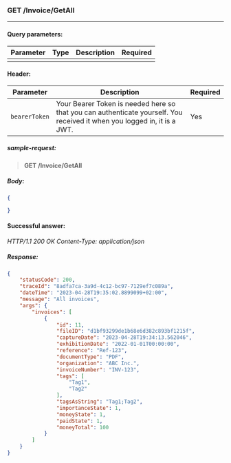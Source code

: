### GET /Invoice/GetAll
---

#### Query parameters:

| Parameter | Type | Description | Required |
| --- | --- | --- | --- |
|  |  |  |  |

#### Header:

| Parameter | Description | Required |
| --- | --- | --- |
| `bearerToken` | Your Bearer Token is needed here so that you can authenticate yourself. You received it when you logged in, it is a JWT. | Yes |

##### sample-request:

> **GET /Invoice/GetAll**

##### Body:

```json
{

}
```

#### Successful answer:

*HTTP/1.1 200 OK
Content-Type: application/json*

##### Response:

```json
{
    "statusCode": 200,
    "traceId": "8adfa7ca-3a9d-4c12-bc97-7129ef7c089a",
    "dateTime": "2023-04-28T19:35:02.8899099+02:00",
    "message": "All invoices",
    "args": {
        "invoices": [
            {
                "id": 11,
                "fileID": "d1bf93299de1b68e6d382c893bf1215f",
                "captureDate": "2023-04-28T19:34:13.562046",
                "exhibitionDate": "2022-01-01T00:00:00",
                "reference": "Ref-123",
                "documentType": "PDF",
                "organization": "ABC Inc.",
                "invoiceNumber": "INV-123",
                "tags": [
                    "Tag1",
                    "Tag2"
                ],
                "tagsAsString": "Tag1;Tag2",
                "importanceState": 1,
                "moneyState": 1,
                "paidState": 1,
                "moneyTotal": 100
            }
        ]
    }
}
```
